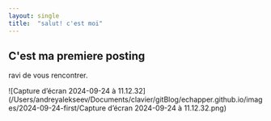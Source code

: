 ```yaml
---
layout: single
title:  "salut! c'est moi"
---
```


## C'est ma premiere posting
ravi de vous rencontrer.

![Capture d’écran 2024-09-24 à 11.12.32](/Users/andreyalekseev/Documents/clavier/gitBlog/echapper.github.io/images/2024-09-24-first/Capture d’écran 2024-09-24 à 11.12.32.png)
